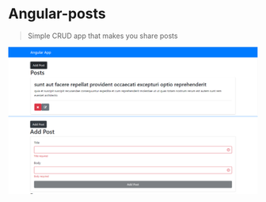 # Angular-posts
> Simple CRUD app that makes you share posts

![UI](./Img/Angula.PNG)
![Validator](./Img/Angula_post.PNG)

